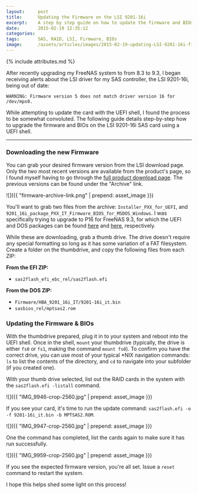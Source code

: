 ```yaml
---
layout:     post
title:      Updating the Firmware on the LSI 9201-16i
excerpt:    A step by step guide on how to update the firmware and BIOs on the LSI 9201-16i SAS controller.
date:       2015-02-19 12:35:12
categories: 
tags:       SAS, RAID, LSI, Firmware, BIOs
image:      /assets/articles/images/2015-02-19-updating-LSI-9201-16i-firmware/IMG_9941_darkened-2-2560.jpg
---
```

{% include attributes.md %}

After recently upgrading my FreeNAS system to from 8.3 to 9.3, I began receiving alerts about the LSI driver for my SAS controller, the LSI 9201-16i, being out of date:

~~~
WARNING: Firmware version 5 does not match driver version 16 for /dev/mps0.
~~~

While attempting to update the card with the UEFI shell, I found the process to be somewhat convoluted.  The following guide details step-by-step how to upgrade the firmware and BIOs on the LSI 9201-16i SAS card using a UEFI shell.

----------

### Downloading the new Firmware

You can grab your desired firmware version from the LSI download page.  Only the two most recent versions are available from the product's page, so I found myself having to go through the [full product download page][LSI Firmware Page].  The previous versions can be found under the "Archive" link.

![]({{ "firmware-archive-link.png" | prepend: asset_image }})

You'll want to grab two files from the archive: `Installer_PXX_for_UEFI`, and `9201_16i_package_PXX_IT_Firmware_BIOS_for_MSDOS_Windows`.  I was specifically trying to upgrade to P16 for FreeNAS 9.3, for which the UEFI and DOS packages can be found [here][LSI EFI] and [here][LSI DOS], respectively.

While these are downloading, grab a thumb drive.  The drive doesn't require any special formatting so long as it has some variation of a FAT filesystem.  Create a folder on the thumbdrive, and copy the following files from each ZIP:

**From the EFI ZIP:**

 * `sas2flash_efi_ebc_rel/sas2flash.efi`

**From the DOS ZIP:**

 * `Firmware/HBA_9201_16i_IT/9201-16i_it.bin`
 * `sasbios_rel/mptsas2.rom`

### Updating the Firmware & BIOs

With the thumbdrive prepared, plug it in to your system and reboot into the UEFI shell.  Once in the shell, `mount` your thumbdrive (typically, the drive is either `fs0` or `fs1`, making the command `mount fs0`).  To confirm you have the correct drive, you can use most of your typical *NIX navigation commands: `ls` to list the contents of the directory, and `cd` to navigate into your subfolder (if you created one).

With your thumb drive selected, list out the RAID cards in the system with the `sas2flash.efi -listall` command.

![]({{ "IMG_9946-crop-2560.jpg" | prepend: asset_image }})

If you see your card, it's time to run the update command: `sas2flash.efi -o -f 9201-16i_it.bin -b MPTSAS2.ROM`.  

![]({{ "IMG_9947-crop-2560.jpg" | prepend: asset_image }})

One the command has completed, list the cards again to make sure it has run successfully.

![]({{ "IMG_9959-crop-2560.jpg" | prepend: asset_image }})

If you see the expected firmware version, you're all set.  Issue a `reset` command to restart the system.

I hope this helps shed some light on this process!




[LSI Firmware Page]: http://www.lsi.com/support/pages/download-results.aspx?component=Storage+Component&productfamily=Host+Bus+Adapters&productcode=P00027&assettype=0&productname=LSI+SAS+9201-16i
[LSI EFI]: http://www.lsi.com/downloads/Public/Host%20Bus%20Adapters/Host%20Bus%20Adapters%20Common%20Files/SAS_SATA_6G_P16/Installer_P16_for_UEFI.zip
[LSI DOS]: http://www.lsi.com/downloads/Public/Host%20Bus%20Adapters/Host%20Bus%20Adapters%20Common%20Files/SAS_SATA_6G_P16/9201_16i_Package_P16_IT_Firmware_BIOS_for_MSDOS_Windows.zip
